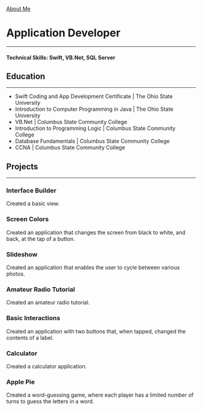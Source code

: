 [About Me](docs/About_Me.md)

# Application Developer
***

#### Technical Skills: Swift, VB.Net, SQL Server


## Education
***
- Swift Coding and App Development Certificate \| The Ohio State University
- Introduction to Computer Programming in Java \| The Ohio State University
- VB.Net \| Columbus State Community College
- Introduction to Programming Logic \| Columbus State Community College
- Database Fundamentals \| Columbus State Community College
- CCNA \| Columbus State Community College


## Projects
***
### Interface Builder

Created a basic view.

### Screen Colors

Created an application that changes the screen from black to white, and back, at the tap of a button.

### Slideshow

Created an application that enables the user to cycle between various photos.

### Amateur Radio Tutorial

Created an amateur radio tutorial.

### Basic Interactions

Created an application with two buttons that, when tapped, changed the contents of a label.

### Calculator

Created a calculator application.

### Apple Pie

Created a word-guessing game, where each player has a limited number of turns to guess the letters in a word.

